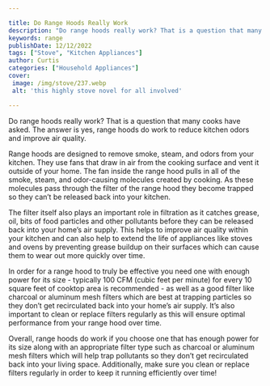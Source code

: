 ```yaml
---

title: Do Range Hoods Really Work
description: "Do range hoods really work? That is a question that many cooks have asked. The answer is yes, range hoods do work to reduce kitche...learn about it in this post"
keywords: range
publishDate: 12/12/2022
tags: ["Stove", "Kitchen Appliances"]
author: Curtis
categories: ["Household Appliances"]
cover: 
 image: /img/stove/237.webp
 alt: 'this highly stove novel for all involved'

---
```


Do range hoods really work? That is a question that many cooks have asked. The answer is yes, range hoods do work to reduce kitchen odors and improve air quality. 

Range hoods are designed to remove smoke, steam, and odors from your kitchen. They use fans that draw in air from the cooking surface and vent it outside of your home. The fan inside the range hood pulls in all of the smoke, steam, and odor-causing molecules created by cooking. As these molecules pass through the filter of the range hood they become trapped so they can’t be released back into your kitchen. 

The filter itself also plays an important role in filtration as it catches grease, oil, bits of food particles and other pollutants before they can be released back into your home’s air supply. This helps to improve air quality within your kitchen and can also help to extend the life of appliances like stoves and ovens by preventing grease buildup on their surfaces which can cause them to wear out more quickly over time. 

In order for a range hood to truly be effective you need one with enough power for its size - typically 100 CFM (cubic feet per minute) for every 10 square feet of cooktop area is recommended - as well as a good filter like charcoal or aluminum mesh filters which are best at trapping particles so they don’t get recirculated back into your home’s air supply. It’s also important to clean or replace filters regularly as this will ensure optimal performance from your range hood over time. 

Overall, range hoods do work if you choose one that has enough power for its size along with an appropriate filter type such as charcoal or aluminum mesh filters which will help trap pollutants so they don’t get recirculated back into your living space. Additionally, make sure you clean or replace filters regularly in order to keep it running efficiently over time!
